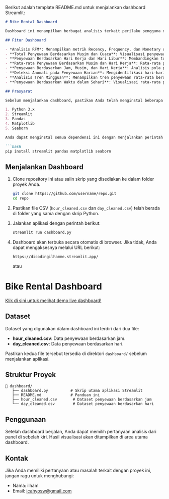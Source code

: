 Berikut adalah template README.md untuk menjalankan dashboard Streamlit:

```markdown
# Bike Rental Dashboard

Dashboard ini menampilkan berbagai analisis terkait perilaku pengguna dan pola penyewaan sepeda berdasarkan dataset yang tersedia. Anda dapat mengeksplorasi berbagai visualisasi seperti analisis RFM, penyewaan berdasarkan musim, hari kerja, waktu dalam sehari, dan deteksi anomali.

## Fitur Dashboard

- *Analisis RFM*: Menampilkan metrik Recency, Frequency, dan Monetary untuk pengguna kasual dan terdaftar.
- **Total Penyewaan Berdasarkan Musim dan Cuaca**: Visualisasi penyewaan sepeda berdasarkan musim dan kondisi cuaca.
- **Penyewaan Berdasarkan Hari Kerja dan Hari Libur**: Membandingkan total penyewaan antara hari kerja dan hari libur.
- **Rata-rata Penyewaan Berdasarkan Musim dan Hari Kerja**: Rata-rata penyewaan berdasarkan kombinasi musim dan hari kerja.
- **Penyewaan Berdasarkan Jam, Musim, dan Hari Kerja**: Analisis pola penyewaan per jam berdasarkan musim dan hari kerja.
- **Deteksi Anomali pada Penyewaan Harian**: Mengidentifikasi hari-hari dengan jumlah penyewaan yang anomali.
- **Analisis Tren Mingguan**: Menampilkan tren penyewaan rata-rata berdasarkan hari dalam seminggu.
- **Penyewaan Berdasarkan Waktu dalam Sehari**: Visualisasi rata-rata penyewaan berdasarkan waktu (pagi, siang, sore, malam).

## Prasyarat

Sebelum menjalankan dashboard, pastikan Anda telah menginstal beberapa dependensi berikut:

1. Python 3.x
2. Streamlit
3. Pandas
4. Matplotlib
5. Seaborn

Anda dapat menginstal semua dependensi ini dengan menjalankan perintah berikut:

```bash
pip install streamlit pandas matplotlib seaborn
```

## Menjalankan Dashboard

1. Clone repository ini atau salin skrip yang disediakan ke dalam folder proyek Anda.
   
   ```bash
   git clone https://github.com/username/repo.git
   cd repo
   ```

2. Pastikan file CSV (`hour_cleaned.csv` dan `day_cleaned.csv`) telah berada di folder yang sama dengan skrip Python.

3. Jalankan aplikasi dengan perintah berikut:

   ```bash
   streamlit run dashboard.py
   ```

4. Dashboard akan terbuka secara otomatis di browser. Jika tidak, Anda dapat mengaksesnya melalui URL berikut:

   ```
   https://dicodingilhamme.streamlit.app/
   ```
   atau

# Bike Rental Dashboard

[Klik di sini untuk melihat demo live dashboard!](https://dicodingilhamme.streamlit.app/)


## Dataset

Dataset yang digunakan dalam dashboard ini terdiri dari dua file:

- **hour_cleaned.csv**: Data penyewaan berdasarkan jam.
- **day_cleaned.csv**: Data penyewaan berdasarkan hari.

Pastikan kedua file tersebut tersedia di direktori `dashboard/` sebelum menjalankan aplikasi.

## Struktur Proyek

```plaintext
📂 dashboard/
   ├── dashboard.py          # Skrip utama aplikasi Streamlit
   ├── README.md             # Panduan ini
   ├── hour_cleaned.csv       # Dataset penyewaan berdasarkan jam
   └── day_cleaned.csv        # Dataset penyewaan berdasarkan hari
```

## Penggunaan

Setelah dashboard berjalan, Anda dapat memilih pertanyaan analisis dari panel di sebelah kiri. Hasil visualisasi akan ditampilkan di area utama dashboard.

## Kontak

Jika Anda memiliki pertanyaan atau masalah terkait dengan proyek ini, jangan ragu untuk menghubungi:

- Nama: ilham
- Email: icahyosw@gmail.com

